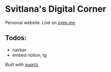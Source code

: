 # Svitlana's Digital Corner
Personal website. Live on [svee.me](https://svee.me).

## Todos: 
- navbar
- embed notion, tg

_Built with [quartz](https://quartz.jzhao.xyz/)._


